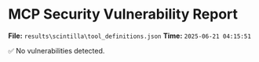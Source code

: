 # MCP Security Vulnerability Report
**File:** `results\scintilla\tool_definitions.json`
**Time:** `2025-06-21 04:15:51`

✅ No vulnerabilities detected.